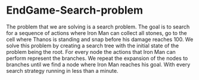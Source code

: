 # EndGame-Search-problem
The problem that we are solving is a search problem. The goal is to search for a sequence of actions where Iron Man can collect all stones, go to the cell where Thanos is standing and snap before his damage reaches 100. We solve this problem by creating a search tree with the initial state of the problem being the root. For every node the actions that Iron Man can perform represent the branches. We repeat the expansion of the nodes to branches until we find a node where Iron Man reaches his goal. 
With every search strategy running in less than a minute.
